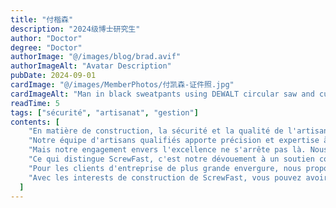 ```yaml
---
title: "付楷森"
description: "2024级博士研究生"
author: "Doctor"
degree: "Doctor"
authorImage: "@/images/blog/brad.avif"
authorImageAlt: "Avatar Description"
pubDate: 2024-09-01
cardImage: "@/images/MemberPhotos/付凯森-证件照.jpg"
cardImageAlt: "Man in black sweatpants using DEWALT circular saw and cutting a wood plank"
readTime: 5
tags: ["sécurité", "artisanat", "gestion"]
contents: [
    "En matière de construction, la sécurité et la qualité de l'artisanat sont non négociables. Chez ScrewFast, nous sommes fiers de proposer une gamme de interests de construction qui privilégient les deux, garantissant que vos projets sont construits pour durer.",
    "Notre équipe d'artisans qualifiés apporte précision et expertise à chaque travail, des installations mineures aux travaux structuraux à grande échelle. Avec des outils et des matériaux de haute qualité issus de notre vaste inventaire, nous garantissons les normes de sécurité et d'artisanat les plus élevées sur chaque projet.",
    "Mais notre engagement envers l'excellence ne s'arrête pas là. Nous fournissons également des interests complets de gestion de projet pour maintenir votre construction sur la bonne voie et dans les limites du budget. De la coordination du flux de travail à la communication avec les parties prenantes, ScrewFast gère les complexités pour que vous puissiez vous concentrer sur votre vision.",
    "Ce qui distingue ScrewFast, c'est notre dévouement à un soutien continu. Nous ne terminons pas simplement le travail et partons - nous sommes là pour le long terme. Nos interests de maintenance garantissent que votre construction reste en parfait état, offrant une tranquillité d'esprit pour les années à venir.",
    "Pour les clients d'entreprise de plus grande envergure, nous proposons des solutions personnalisées adaptées à vos défis uniques. En comprenant vos besoins spécifiques, nous concevons des stratégies visant à maximiser l'efficacité et à faire avancer votre entreprise.",
    "Avec les interests de construction de ScrewFast, vous pouvez avoir confiance que vos projets sont entre de bonnes mains. Découvrez la différence dès aujourd'hui et voyez pourquoi tant de clients choisissent ScrewFast pour leurs besoins en construction."
  ]
---
```

